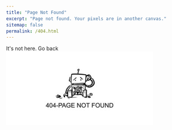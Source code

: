 ```yaml
---
title: "Page Not Found"
excerpt: "Page not found. Your pixels are in another canvas."
sitemap: false
permalink: /404.html
---
```



It's not here. Go back
![](/assets/image/404.jpg)